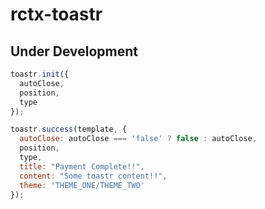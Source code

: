 # rctx-toastr

## Under Development

```js
toastr.init({
  autoClose,
  position,
  type
});
```

```js
toastr.success(template, {
  autoClose: autoClose === 'false' ? false : autoClose,
  position,
  type,
  title: "Payment Complete!!",
  content: "Some toastr content!!",
  theme: 'THEME_ONE/THEME_TWO'
});
```